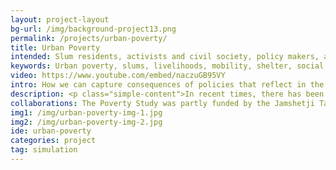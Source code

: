 ```yaml
---
layout: project-layout
bg-url: /img/background-project13.png
permalink: /projects/urban-poverty/
title: Urban Poverty
intended: Slum residents, activists and civil society, policy makers, and academia
keywords: Urban poverty, slums, livelihoods, mobility, shelter, social mobility, living wages
video: https://www.youtube.com/embed/naczuGB95VY
intro: How we can capture consequences of policies that reflect in the long-term and understand their impact on individuals’ lives? It is this question we pursue in our research on urban poverty.
description: <p class="simple-content">In recent times, there has been a shift in conceptualising poverty in an interconnected manner, rather than in a reductive way. If poverty is a multidimensional phenomenon, what then is the nature of the relationship between poverty, income/wages, and well-being? What are the implications of such a conception of poverty, income/wages, and well-being for programmes addressing poverty?<p/><p class="simple-content">There are four challenges in understanding poverty for policymaking&#58; First, traditional approaches to understanding poverty either focus on the micro-level or on the macro-level, and there is a disjunction between these two approaches. Second, capturing the consequences of policies that reflect in the long-term and understanding their impact on individuals’ lives is not easy to model. Third, the interlinkages between various dimensions of poverty and how it changes with time is again not easy to model. Fourth, the needs and preferences of people are not included in the policymaking process.</p><p class="simple-content">In order to address these challenges, at Fields of View, we use a computational modelling approach, which combines both simulations and games. We use agent-based modeling that allows us to model micro-level behaviour and integrate it with macro-level data. In addition, the computing power available today allows us to model interlinkages between different dimensions and examine change over a period of time. As the simulation can be run for an extended period of time, it is possible to examine long-term consequences of policies at both micro-level &#40;individuals’ lives&#41; and macro-levels &#40;level of inequality&#41;.</p>
collaborations: The Poverty Study was partly funded by the Jamshetji Tata Trust and the Next Generation Infrastructure Foundation. The Poverty Study was conducted with the primary help of Mr. Issac Arul Selva, Mr. Issac Amruthraj and Mr. Vinay Sreenivasa. The report on Living Wages was carried out in collaboration with the International Institute of Information Technology, Bangalore, and was funded by the University of Amsterdam.
img1: /img/urban-poverty-img-1.jpg
img2: /img/urban-poverty-img-2.jpg
ide: urban-poverty
categories: project
tag: simulation
---
```

